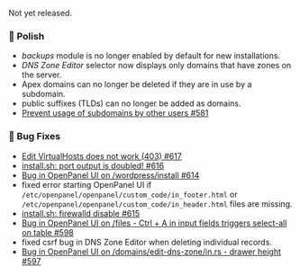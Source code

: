 Not yet released.

### 💅 Polish
- *backups* module is no longer enabled by default for new installations.
- *DNS Zone Editor* selector now displays only domains that have zones on the server.
- Apex domains can no longer be deleted if they are in use by a subdomain.
- public suffixes (TLDs) can no longer be added as domains.
- [Prevent usage of subdomains by other users #581](https://github.com/stefanpejcic/OpenPanel/issues/581)

### 🐛 Bug Fixes
- [Edit VirtualHosts does not work (403) #617](https://github.com/stefanpejcic/OpenPanel/issues/617)
- [install.sh: port output is doubled! #616](https://github.com/stefanpejcic/OpenPanel/issues/616)
- [Bug in OpenPanel UI on /wordpress/install #614](https://github.com/stefanpejcic/OpenPanel/issues/614)
- fixed error starting OpenPanel UI if `/etc/openpanel/openpanel/custom_code/in_footer.html` or `/etc/openpanel/openpanel/custom_code/in_header.html` files are missing.
- [install.sh: firewalld disable #615](https://github.com/stefanpejcic/OpenPanel/issues/615)
- [Bug in OpenPanel UI on /files - Ctrl + A in input fields triggers select-all on table #598](https://github.com/stefanpejcic/OpenPanel/issues/598)
- fixed csrf bug in DNS Zone Editor when deleting individual records.
- [Bug in OpenPanel UI on /domains/edit-dns-zone/in.rs - drawer height #597](https://github.com/stefanpejcic/OpenPanel/issues/597)
